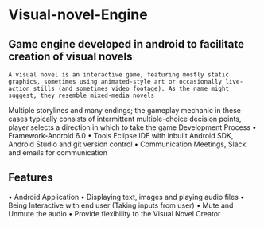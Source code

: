 # Visual-novel-Engine
## Game engine developed in android to facilitate creation of visual novels
	A visual novel is an interactive game, featuring mostly static graphics, sometimes using animated-style art or occasionally live-action stills (and sometimes video footage). As the name might suggest, they resemble mixed-media novels
  Multiple storylines and many endings; the gameplay mechanic in these cases typically consists of intermittent multiple-choice decision points,  player selects a direction in which to take the game
  Development Process
  •	Framework-Android 6.0
  •	Tools Eclipse IDE with inbuilt Android SDK, Android Studio and git version control
  •	Communication Meetings, Slack and emails for communication
##	Features 
•	Android Application
•	Displaying text, images and playing audio files
•	Being Interactive with end user (Taking inputs from user)
•	Mute and Unmute the audio
•	Provide flexibility to the Visual Novel Creator
